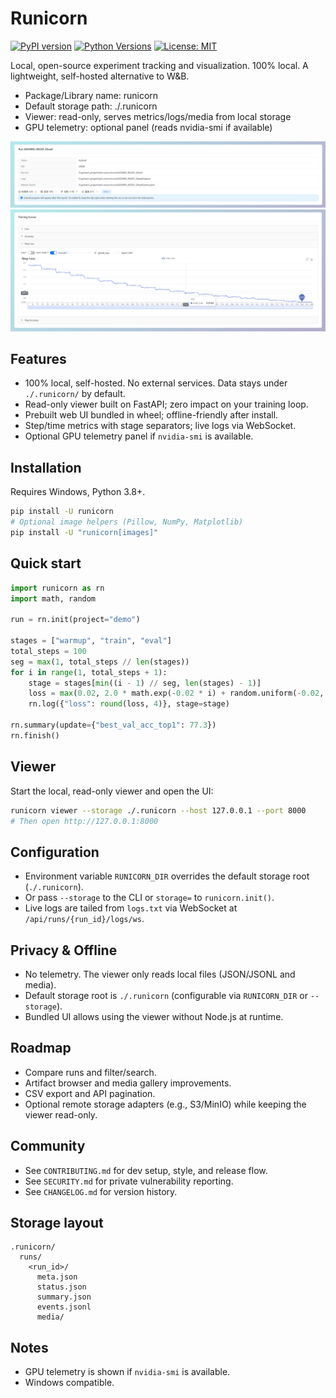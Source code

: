 # Runicorn
 
[![PyPI version](https://img.shields.io/pypi/v/runicorn)](https://pypi.org/project/runicorn/)
[![Python Versions](https://img.shields.io/pypi/pyversions/runicorn)](https://pypi.org/project/runicorn/)
[![License: MIT](https://img.shields.io/badge/License-MIT-yellow.svg)](LICENSE)
 
Local, open-source experiment tracking and visualization. 100% local. A lightweight, self-hosted alternative to W&B.
 
- Package/Library name: runicorn
- Default storage path: ./.runicorn
- Viewer: read-only, serves metrics/logs/media from local storage
- GPU telemetry: optional panel (reads nvidia-smi if available)
 
![](https://github.com/Skydoge-zjm/Runicorn/blob/main/docs/picture/p1.png)
![](https://github.com/Skydoge-zjm/Runicorn/blob/main/docs/picture/p2.png)

Features
--------
- 100% local, self-hosted. No external services. Data stays under `./.runicorn/` by default.
- Read-only viewer built on FastAPI; zero impact on your training loop.
- Prebuilt web UI bundled in wheel; offline-friendly after install.
- Step/time metrics with stage separators; live logs via WebSocket.
- Optional GPU telemetry panel if `nvidia-smi` is available.


Installation
------------
Requires Windows, Python 3.8+.
 
```bash
pip install -U runicorn
# Optional image helpers (Pillow, NumPy, Matplotlib)
pip install -U "runicorn[images]"
```

Quick start
-----------------

```python
import runicorn as rn
import math, random

run = rn.init(project="demo")

stages = ["warmup", "train", "eval"]
total_steps = 100
seg = max(1, total_steps // len(stages))
for i in range(1, total_steps + 1):
    stage = stages[min((i - 1) // seg, len(stages) - 1)]
    loss = max(0.02, 2.0 * math.exp(-0.02 * i) + random.uniform(-0.02, 0.02))
    rn.log({"loss": round(loss, 4)}, stage=stage)

rn.summary(update={"best_val_acc_top1": 77.3})
rn.finish()
```

 
Viewer
------------
Start the local, read-only viewer and open the UI:
 
```bash
runicorn viewer --storage ./.runicorn --host 127.0.0.1 --port 8000
# Then open http://127.0.0.1:8000
```
 
Configuration
-------------
- Environment variable `RUNICORN_DIR` overrides the default storage root (`./.runicorn`).
- Or pass `--storage` to the CLI or `storage=` to `runicorn.init()`.
- Live logs are tailed from `logs.txt` via WebSocket at `/api/runs/{run_id}/logs/ws`.
 
Privacy & Offline
------------------
- No telemetry. The viewer only reads local files (JSON/JSONL and media).
- Default storage root is `./.runicorn` (configurable via `RUNICORN_DIR` or `--storage`).
- Bundled UI allows using the viewer without Node.js at runtime.
 
Roadmap
-------
- Compare runs and filter/search.
- Artifact browser and media gallery improvements.
- CSV export and API pagination.
- Optional remote storage adapters (e.g., S3/MinIO) while keeping the viewer read-only.
 
Community
---------
- See `CONTRIBUTING.md` for dev setup, style, and release flow.
- See `SECURITY.md` for private vulnerability reporting.
- See `CHANGELOG.md` for version history.
 
Storage layout
--------------
```
.runicorn/
  runs/
    <run_id>/
      meta.json
      status.json
      summary.json
      events.jsonl
      media/
```

Notes
-----
- GPU telemetry is shown if `nvidia-smi` is available.
- Windows compatible.
